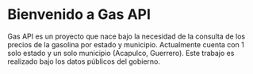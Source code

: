 # Bienvenido a Gas API

Gas API es un proyecto que nace bajo la necesidad de la consulta de los precios de la gasolina por estado y municipio. Actualmente cuenta con 1 solo estado y un solo municipio (Acapulco, Guerrero). Este trabajo es realizado bajo los datos públicos del gobierno.
